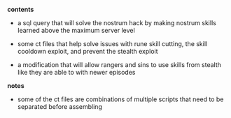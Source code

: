 **contents**

* a sql query that will solve the nostrum hack by making nostrum skills learned above the maximum server level

* some ct files that help solve issues with rune skill cutting, the skill cooldown exploit, and prevent the stealth exploit

* a modification that will allow rangers and sins to use skills from stealth like they are able to with newer episodes

**notes**

* some of the ct files are combinations of multiple scripts that need to be separated before assembling
